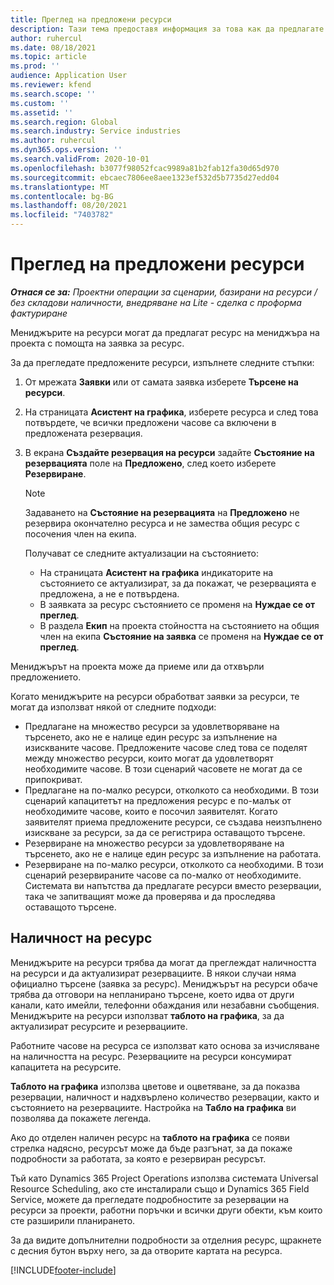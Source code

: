 ```yaml
---
title: Преглед на предложени ресурси
description: Тази тема предоставя информация за това как да предлагате ресурси за проекти.
author: ruhercul
ms.date: 08/18/2021
ms.topic: article
ms.prod: ''
audience: Application User
ms.reviewer: kfend
ms.search.scope: ''
ms.custom: ''
ms.assetid: ''
ms.search.region: Global
ms.search.industry: Service industries
ms.author: ruhercul
ms.dyn365.ops.version: ''
ms.search.validFrom: 2020-10-01
ms.openlocfilehash: b3077f98052fcac9989a81b2fab12fa30d65d970
ms.sourcegitcommit: ebcaec7806ee8aee1323ef532d5b7735d27edd04
ms.translationtype: MT
ms.contentlocale: bg-BG
ms.lasthandoff: 08/20/2021
ms.locfileid: "7403782"
---
```

# <a name="review-proposed-resources"></a>Преглед на предложени ресурси

_**Отнася се за:** Проектни операции за сценарии, базирани на ресурси / без складови наличности, внедряване на Lite - сделка с проформа фактуриране_

Мениджърите на ресурси могат да предлагат ресурс на мениджъра на проекта с помощта на заявка за ресурс.

За да прегледате предложените ресурси, изпълнете следните стъпки:

1. От мрежата **Заявки** или от самата заявка изберете **Търсене на ресурси**.
2. На страницата **Асистент на графика**, изберете ресурса и след това потвърдете, че всички предложени часове са включени в предложената резервация.
3. В екрана **Създайте резервация на ресурси** задайте **Състояние на резервацията** поле на **Предложено**, след което изберете **Резервиране**.

    > [!NOTE]
    > Задаването на **Състояние на резервацията** на **Предложено** не резервира окончателно ресурса и не замества общия ресурс с посочения член на екипа.

    Получават се следните актуализации на състоянието:

    - На страницата **Асистент на графика** индикаторите на състоянието се актуализират, за да покажат, че резервацията е предложена, а не е потвърдена.
    - В заявката за ресурс състоянието се променя на **Нуждае се от преглед**.
    - В раздела **Екип** на проекта стойността на състоянието на общия член на екипа **Състояние на заявка** се променя на **Нуждае се от преглед**.

Мениджърът на проекта може да приеме или да отхвърли предложението.

Когато мениджърите на ресурси обработват заявки за ресурси, те могат да използват някой от следните подходи:

- Предлагане на множество ресурси за удовлетворяване на търсенето, ако не е налице един ресурс за изпълнение на изискваните часове. Предложените часове след това се поделят между множество ресурси, които могат да удовлетворят необходимите часове. В този сценарий часовете не могат да се припокриват.
- Предлагане на по-малко ресурси, отколкото са необходими. В този сценарий капацитетът на предложения ресурс е по-малък от необходимите часове, които е посочил заявителят. Когато заявителят приема предложените ресурси, се създава неизпълнено изискване за ресурси, за да се регистрира оставащото търсене.
- Резервиране на множество ресурси за удовлетворяване на търсенето, ако не е налице един ресурс за изпълнение на работата.
- Резервиране на по-малко ресурси, отколкото са необходими. В този сценарий резервираните часове са по-малко от необходимите. Системата ви напътства да предлагате ресурси вместо резервации, така че запитващият може да проверява и да проследява оставащото търсене.

## <a name="resource-availability"></a>Наличност на ресурс

Мениджърите на ресурси трябва да могат да преглеждат наличността на ресурси и да актуализират резервациите. В някои случаи няма официално търсене (заявка за ресурс). Мениджърът на ресурси обаче трябва да отговори на непланирано търсене, което идва от други канали, като имейли, телефонни обаждания или незабавни съобщения. Мениджърите на ресурси използват **таблото на графика**, за да актуализират ресурсите и резервациите.

Работните часове на ресурса се използват като основа за изчисляване на наличността на ресурс. Резервациите на ресурси консумират капацитета на ресурсите.

**Таблото на графика** използва цветове и оцветяване, за да показва резервации, наличност и надхвърлено количество резервации, както и състоянието на резервациите. Настройка на **Табло на графика** ви позволява да покажете легенда.

Ако до отделен наличен ресурс на **таблото на графика** се появи стрелка надясно, ресурсът може да бъде разгънат, за да покаже подробности за работата, за която е резервиран ресурсът.

Тъй като Dynamics 365 Project Operations използва системата Universal Resource Scheduling, ако сте инсталирали също и Dynamics 365 Field Service, можете да прегледате подробностите за резервации на ресурси за проекти, работни поръчки и всички други обекти, към които сте разширили планирането.

За да видите допълнителни подробности за отделния ресурс, щракнете с десния бутон върху него, за да отворите картата на ресурса.



[!INCLUDE[footer-include](../includes/footer-banner.md)]
